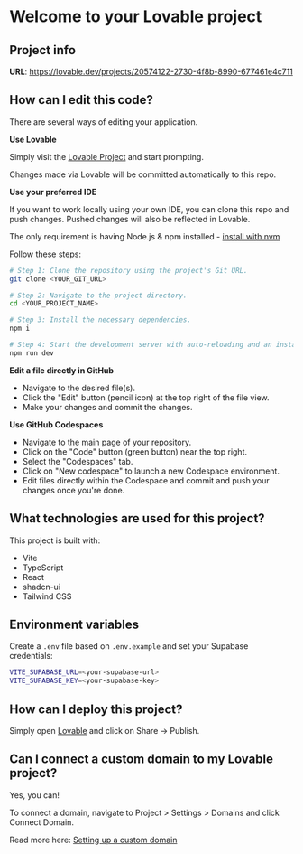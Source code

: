 # Welcome to your Lovable project

## Project info

**URL**: https://lovable.dev/projects/20574122-2730-4f8b-8990-677461e4c711

## How can I edit this code?

There are several ways of editing your application.

**Use Lovable**

Simply visit the [Lovable Project](https://lovable.dev/projects/20574122-2730-4f8b-8990-677461e4c711) and start prompting.

Changes made via Lovable will be committed automatically to this repo.

**Use your preferred IDE**

If you want to work locally using your own IDE, you can clone this repo and push changes. Pushed changes will also be reflected in Lovable.

The only requirement is having Node.js & npm installed - [install with nvm](https://github.com/nvm-sh/nvm#installing-and-updating)

Follow these steps:

```sh
# Step 1: Clone the repository using the project's Git URL.
git clone <YOUR_GIT_URL>

# Step 2: Navigate to the project directory.
cd <YOUR_PROJECT_NAME>

# Step 3: Install the necessary dependencies.
npm i

# Step 4: Start the development server with auto-reloading and an instant preview.
npm run dev
```

**Edit a file directly in GitHub**

- Navigate to the desired file(s).
- Click the "Edit" button (pencil icon) at the top right of the file view.
- Make your changes and commit the changes.

**Use GitHub Codespaces**

- Navigate to the main page of your repository.
- Click on the "Code" button (green button) near the top right.
- Select the "Codespaces" tab.
- Click on "New codespace" to launch a new Codespace environment.
- Edit files directly within the Codespace and commit and push your changes once you're done.

## What technologies are used for this project?

This project is built with:

- Vite
- TypeScript
- React
- shadcn-ui
- Tailwind CSS

## Environment variables

Create a `.env` file based on `.env.example` and set your Supabase credentials:

```bash
VITE_SUPABASE_URL=<your-supabase-url>
VITE_SUPABASE_KEY=<your-supabase-key>
```

## How can I deploy this project?

Simply open [Lovable](https://lovable.dev/projects/20574122-2730-4f8b-8990-677461e4c711) and click on Share -> Publish.

## Can I connect a custom domain to my Lovable project?

Yes, you can!

To connect a domain, navigate to Project > Settings > Domains and click Connect Domain.

Read more here: [Setting up a custom domain](https://docs.lovable.dev/tips-tricks/custom-domain#step-by-step-guide)
